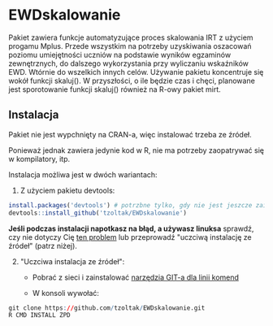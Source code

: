 # EWDskalowanie

Pakiet zawiera funkcje automatyzujące proces skalowania IRT z użyciem progamu Mplus. Przede wszystkim na potrzeby uzyskiwania oszacowań poziomu umiejętności uczniów na podstawie wyników egzaminów zewnętrznych, do dalszego wykorzystania przy wyliczaniu wskaźników EWD. Wtórnie do wszelkich innych celów.
Używanie pakietu koncentruje się wokół funkcji skaluj().
W przyszłości, o ile będzie czas i chęci, planowane jest sporotowanie funkcji skaluj() również na R-owy pakiet mirt. 

## Instalacja

Pakiet nie jest wypchnięty na CRAN-a, więc instalować trzeba ze źródeł.

Ponieważ jednak zawiera jedynie kod w R, nie ma potrzeby zaopatrywać się w kompilatory, itp.

Instalacja możliwa jest w dwóch wariantach:

1) Z użyciem pakietu devtools:
```r
install.packages('devtools') # potrzbne tylko, gdy nie jest jeszcze zainstalowany
devtools::install_github('tzoltak/EWDskalowanie')
```

**Jeśli podczas instalacji napotkasz na błąd, a używasz linuksa** sprawdź, czy nie dotyczy Cię [ten problem](https://github.com/hadley/devtools/issues/650) lub przeprowadź "uczciwą instalację ze źródeł" (patrz niżej).

2) "Uczciwa instalacja ze źródeł":

   * Pobrać z sieci i zainstalować [narzędzia GIT-a dla linii komend](http://git-scm.com/downloads) 
   
   * W konsoli wywołać:
```r
git clone https://github.com/tzoltak/EWDskalowanie.git
R CMD INSTALL ZPD
```
